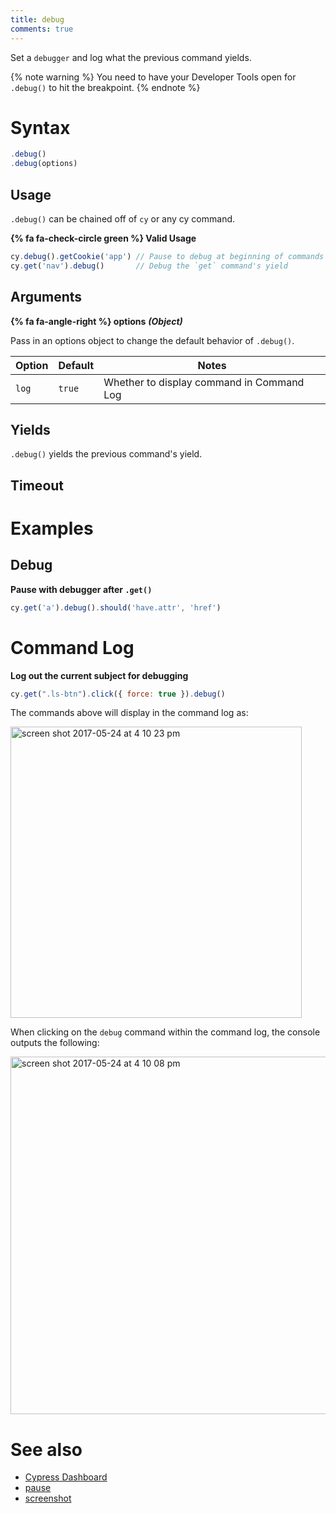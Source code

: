 ```yaml
---
title: debug
comments: true
---
```


Set a `debugger` and log what the previous command yields.

{% note warning %}
You need to have your Developer Tools open for `.debug()` to hit the breakpoint.
{% endnote %}

# Syntax

```javascript
.debug()
.debug(options)
```

## Usage

`.debug()` can be chained off of `cy` or any cy command.

**{% fa fa-check-circle green %} Valid Usage**

```javascript
cy.debug().getCookie('app') // Pause to debug at beginning of commands
cy.get('nav').debug()       // Debug the `get` command's yield
```

## Arguments

**{% fa fa-angle-right %} options**  ***(Object)***

Pass in an options object to change the default behavior of `.debug()`.

Option | Default | Notes
--- | --- | ---
`log` | `true` | Whether to display command in Command Log

## Yields

`.debug()` yields the previous command's yield.

## Timeout

# Examples

## Debug

**Pause with debugger after `.get()`**

```javascript
cy.get('a').debug().should('have.attr', 'href')
```

# Command Log

**Log out the current subject for debugging**

```javascript
cy.get(".ls-btn").click({ force: true }).debug()
```

The commands above will display in the command log as:

<img width="466" alt="screen shot 2017-05-24 at 4 10 23 pm" src="https://cloud.githubusercontent.com/assets/1271364/26423391/896b858e-409b-11e7-91ce-14c5bf38ab11.png">

When clicking on the `debug` command within the command log, the console outputs the following:

<img width="572" alt="screen shot 2017-05-24 at 4 10 08 pm" src="https://cloud.githubusercontent.com/assets/1271364/26423392/89725486-409b-11e7-94d5-aebdffe16abf.png">

# See also

- [Cypress Dashboard](https://on.cypress.io/dashboard)
- [pause](https://on.cypress.io/api/pause)
- [screenshot](https://on.cypress.io/api/screenshot)
